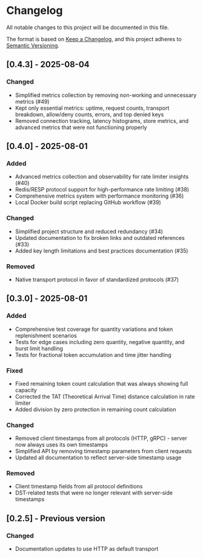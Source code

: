 # Changelog

All notable changes to this project will be documented in this file.

The format is based on [Keep a Changelog](https://keepachangelog.com/en/1.1.0/),
and this project adheres to [Semantic Versioning](https://semver.org/spec/v2.0.0.html).

## [0.4.3] - 2025-08-04

### Changed
- Simplified metrics collection by removing non-working and unnecessary metrics (#49)
- Kept only essential metrics: uptime, request counts, transport breakdown, allow/deny counts, errors, and top denied keys
- Removed connection tracking, latency histograms, store metrics, and advanced metrics that were not functioning properly

## [0.4.0] - 2025-08-01

### Added
- Advanced metrics collection and observability for rate limiter insights (#40)
- Redis/RESP protocol support for high-performance rate limiting (#38)
- Comprehensive metrics system with performance monitoring (#36)
- Local Docker build script replacing GitHub workflow (#39)

### Changed
- Simplified project structure and reduced redundancy (#34)
- Updated documentation to fix broken links and outdated references (#33)
- Added key length limitations and best practices documentation (#35)

### Removed
- Native transport protocol in favor of standardized protocols (#37)

## [0.3.0] - 2025-08-01

### Added
- Comprehensive test coverage for quantity variations and token replenishment scenarios
- Tests for edge cases including zero quantity, negative quantity, and burst limit handling
- Tests for fractional token accumulation and time jitter handling

### Fixed
- Fixed remaining token count calculation that was always showing full capacity
- Corrected the TAT (Theoretical Arrival Time) distance calculation in rate limiter
- Added division by zero protection in remaining count calculation

### Changed
- Removed client timestamps from all protocols (HTTP, gRPC) - server now always uses its own timestamps
- Simplified API by removing timestamp parameters from client requests
- Updated all documentation to reflect server-side timestamp usage

### Removed
- Client timestamp fields from all protocol definitions
- DST-related tests that were no longer relevant with server-side timestamps

## [0.2.5] - Previous version

### Changed
- Documentation updates to use HTTP as default transport